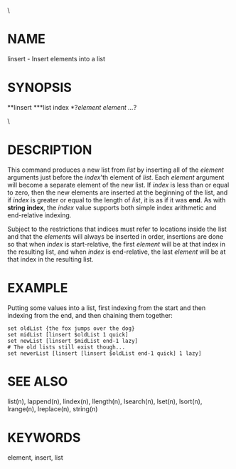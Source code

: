 \

# NAME

linsert - Insert elements into a list

# SYNOPSIS

**linsert ***list index *?*element element \...*?

\

# DESCRIPTION

This command produces a new list from *list* by inserting all of the
*element* arguments just before the *index*\'th element of *list*. Each
*element* argument will become a separate element of the new list. If
*index* is less than or equal to zero, then the new elements are
inserted at the beginning of the list, and if *index* is greater or
equal to the length of *list*, it is as if it was **end**. As with
**string index**, the *index* value supports both simple index
arithmetic and end-relative indexing.

Subject to the restrictions that indices must refer to locations inside
the list and that the *element*s will always be inserted in order,
insertions are done so that when *index* is start-relative, the first
*element* will be at that index in the resulting list, and when *index*
is end-relative, the last *element* will be at that index in the
resulting list.

# EXAMPLE

Putting some values into a list, first indexing from the start and then
indexing from the end, and then chaining them together:

    set oldList {the fox jumps over the dog}
    set midList [linsert $oldList 1 quick]
    set newList [linsert $midList end-1 lazy]
    # The old lists still exist though...
    set newerList [linsert [linsert $oldList end-1 quick] 1 lazy]

# SEE ALSO

list(n), lappend(n), lindex(n), llength(n), lsearch(n), lset(n),
lsort(n), lrange(n), lreplace(n), string(n)

# KEYWORDS

element, insert, list
